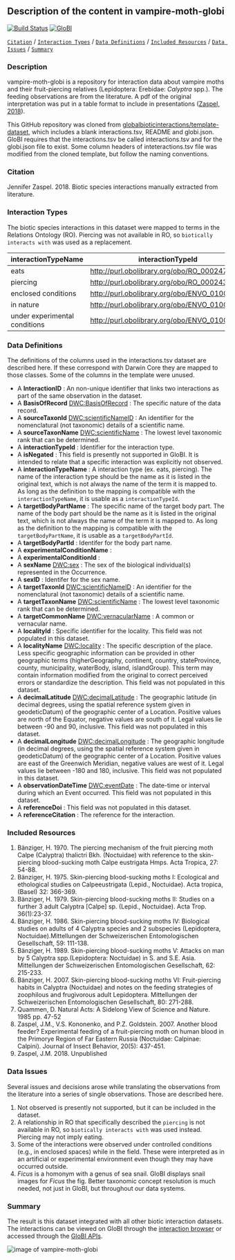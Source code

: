 ## Description of the content in vampire-moth-globi

[![Build Status](https://travis-ci.org/seltmann/vampire-moth-globi.svg)](https://travis-ci.org/seltmann/vampire-moth-globi)  [![GloBI](http://api.globalbioticinteractions.org/interaction.svg?accordingTo=globi:seltmann/vampire-moth-globi)](http://globalbioticinteractions.org/?accordingTo=globi:seltmann/vampire-moth-globi) 

[```Citation```](#Citation) / [```Interaction Types```](#interaction-types) / [```Data Definitions```](#data-definitions) / [```Included Resources```](#included-resources) /  [```Data Issues```](#data-issues) / [```Summary```](#summary)


### Description

vampire-moth-globi is a repository for interaction data about vampire moths and their fruit-piercing relatives (Lepidoptera: Erebidae: *Calyptra* spp.). The feeding observations are from the literature. A pdf of the original interpretation was put in a table format to include in presentations ([Zaspel, 2018](https://github.com/seltmann/vampire-moth-globi/blob/master/calyptra_hosts.pdf)).

This GitHub repository was cloned from [globalbioticinteractions/template-dataset](https://github.com/globalbioticinteractions/template-dataset), which includes a blank interactions.tsv, README and globi.json. GloBI requires that the interactions.tsv be called interactions.tsv and for the globi.json file to exist. Some column headers of inteteractions.tsv file was modified from the cloned template, but follow the naming conventions.

### Citation

Jennifer Zaspel. 2018. Biotic species interactions manually extracted from literature.


### Interaction Types

The biotic species interactions in this dataset were mapped to terms in the Relations Ontology (RO). Piercing was not available in RO, so ```biotically interacts with``` was used as a replacement.

interactionTypeName | interactionTypeId
--- | --- |
eats | http://purl.obolibrary.org/obo/RO_0002470
piercing | http://purl.obolibrary.org/obo/RO_0002437
enclosed conditions | http://purl.obolibrary.org/obo/ENVO_01001405
in nature | http://purl.obolibrary.org/obo/ENVO_01001226
under experimental conditions | http://purl.obolibrary.org/obo/ENVO_01001405
 
### Data Definitions

The definitions of the columns used in the interactions.tsv dataset are described here. If these correspond with Darwin Core they are mapped to those classes. Some of the columns in the template were unused.

  * A **InteractionID** : An non-unique identifier that links two interactions as part of the same observation in the dataset.
  * A **BasisOfRecord** [DWC:BasisOfRecord](http://rs.tdwg.org/dwc/terms/basisOfRecord) : The specific nature of the data record.
  * A **sourceTaxonId** [DWC:scientificNameID](http://rs.tdwg.org/dwc/terms/scientificNameID) : An identifier for the nomenclatural (not taxonomic) details of a scientific name.
  * A **sourceTaxonName** [DWC:scientificName](http://rs.tdwg.org/dwc/terms/scientificName) : The lowest level taxonomic rank that can be determined.
  * A **interactionTypeId** : Identifier for the interaction type.
  * A **isNegated** : This field is presently not supported in GloBI. It is intended to relate that a specific interaction was explicitly not observed.
  * A **interactionTypeName** : A interaction type (ex. eats, piercing). The name of the interaction type should be the name as it is listed in the original text, which is not always the name of the term it is mapped to. As long as the definition to the mapping is compatible with the ```interactionTypeName```, it is usable as a ```interactionTypeId```.
  * A **targetBodyPartName**  : The specific name of the target body part. The name of the body part should be the name as it is listed in the original text, which is not always the name of the term it is mapped to. As long as the definition to the mapping is compatible with the ```targetBodyPartName```, it is usable as a ```targetBodyPartId```.
  * A **targetBodyPartId**  : Identifer for the body part name.
  * A **experimentalConditionName**  : 
  * A **experimentalConditionId** : 
  * A **sexName** [DWC:sex](http://rs.tdwg.org/dwc/terms/sex) : The sex of the biological individual(s) represented in the Occurrence.
  * A **sexID**  : Identifer for the sex name.
  * A **targetTaxonId** [DWC:scientificNameID](http://rs.tdwg.org/dwc/terms/scientificNameID) : An identifier for the nomenclatural (not taxonomic) details of a scientific name.
  * A **targetTaxonName** [DWC:scientificName](http://rs.tdwg.org/dwc/terms/scientificName) : The lowest level taxonomic rank that can be determined.
  * A **targetCommonName** [DWC:vernacularName](http://rs.tdwg.org/dwc/terms/Taxon) : A common or vernacular name.
  * A **localityId** : Specific identifier for the locality. This field was not populated in this dataset.
  * A **localityName** [DWC:locality](http://rs.tdwg.org/dwc/terms/locality) : The specific description of the place. Less specific geographic information can be provided in other geographic terms (higherGeography, continent, country, stateProvince, county, municipality, waterBody, island, islandGroup). This term may contain information modified from the original to correct perceived errors or standardize the description. This field was not populated in this dataset. 
  * A **decimalLatitude** [DWC:decimalLatitude](http://rs.tdwg.org/dwc/terms/decimalLatitude) : 	The geographic latitude (in decimal degrees, using the spatial reference system given in geodeticDatum) of the geographic center of a Location. Positive values are north of the Equator, negative values are south of it. Legal values lie between -90 and 90, inclusive. This field was not populated in this dataset.
  * A **decimalLongitude** [DWC:decimalLongitude](http://rs.tdwg.org/dwc/terms/decimalLongitude) : The geographic longitude (in decimal degrees, using the spatial reference system given in geodeticDatum) of the geographic center of a Location. Positive values are east of the Greenwich Meridian, negative values are west of it. Legal values lie between -180 and 180, inclusive. This field was not populated in this dataset.
  * A **observationDateTime** [DWC:eventDate](http://rs.tdwg.org/dwc/terms/eventDate) : The date-time or interval during which an Event occurred. This field was not populated in this dataset.
  * A **referenceDoi** : This field was not populated in this dataset.
  * A **referenceCitation**  : The reference for the interaction.
  
### Included Resources

1. Bänziger, H. 1970. The piercing mechanism of the fruit piercing moth Calpe (Calyptra) thalictri Bkh. (Noctuidae) with reference to the skin-piercing blood-sucking moth Calpe eustrigata Hmps. Acta Tropica, 27: 54-88.
1. Bänziger, H. 1975. Skin-piercing blood-sucking moths I: Ecological and ethological studies on Calpeeustrigata (Lepid., Noctuidae). Acta tropica, (Basel) 32: 366-369.
1. Bänziger, H. 1979. Skin-piercing blood-sucking moths II: Studies on a further 3 adult Calyptra [Calpe] sp. (Lepid., Noctuidae). Acta Trop. 36(1):23-37.
1. Bänziger, H. 1986. Skin-piercing blood-sucking moths IV: Biological studies on adults of 4 Calyptra species and 2 subspecies (Lepidoptera, Noctuidae).Mittellungen der Schweizerischen Entomologischen Gesellschaft, 59: 111-138.
1. Bänziger, H. 1989. Skin-piercing blood-sucking moths V: Attacks on man by 5 Calyptra spp.(Lepidoptera: Noctuidae) in S. and S.E. Asia. Mittellungen der Schweizerischen Entomologischen Gesellschaft, 62: 215-233.
1. Bänziger, H. 2007. Skin-piercing blood-sucking moths VI: Fruit-piercing habits in Calyptra (Noctuidae) and notes on the feeding strategies of zoophilous and frugivorous adult Lepidoptera. Mittellungen der Schweizerischen Entomologischen Gesellschaft, 80: 271-288.
1. Quammen, D. Natural Acts: A Sidelong View of Science and Nature. 1985 pp. 47-52
1. Zaspel, J.M., V.S. Kononenko, and P.Z. Goldstein. 2007. Another blood feeder? Experimental feeding of a fruit-piercing moth on human blood in the Primorye Region of Far Eastern Russia (Noctuidae: Calpinae: Calpini). Journal of Insect Behavior, 20(5): 437-451.
1. Zaspel, J.M. 2018. Unpublished

### Data Issues

Several issues and decisions arose while translating the observations from the literature into a series of single observations. Those are described here.

1. Not observed is presently not supported, but it can be included in the dataset.
1. A relationship in RO that specifically described the ```piercing``` is not available in RO, so ```biotically interacts with``` was used instead. Piercing may not imply eating.
1. Some of the interactions were observed under controlled conditions (e.g., in enclosed spaces) while in the field. These were interpreted as in an artificial or experimental environment even though they may have occurred outside.
1. *Ficus* is a homonym with a genus of sea snail. GloBI displays snail images for *Ficus* the fig. Better taxonomic concept resolution is much needed, not just in GloBI, but throughout our data systems.


### Summary
The result is this dataset integrated with all other biotic interaction datasets. The interactions can be viewed on GloBI through the [interaction browser](https://www.globalbioticinteractions.org/browse/index.html?accordingTo=globi%3Aseltmann%2Fvampire-moth-globi&interactionType=interactsWith&resultType=json) or accessed through the [GloBI APIs](https://www.globalbioticinteractions.org/data.html).

![image of vampire-moth-globi](https://raw.githubusercontent.com/seltmann/vampire-moth-globi/master/network-bloodfeeding.png)

